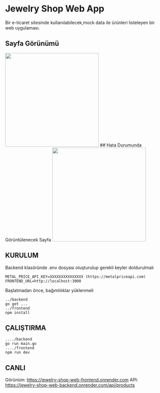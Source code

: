 # Jewelry Shop Web App
Bir e-ticaret sitesinde kullanılabilecek,mock data ile ürünleri listeleyen bir web uygulaması.
## Sayfa Görünümü
<img height=300 src="https://github.com/user-attachments/assets/4fcb8019-5a44-4773-943f-82b0e701eac8" />
## Hata Durumunda Görüntülenecek Sayfa
<img height=300 src="https://github.com/user-attachments/assets/6be60430-1746-4655-8da4-cebef6596460" />

## KURULUM
Backend klasöründe .env dosyası oluşturulup gerekli keyler doldurulmalı
```
METAL_PRICE_API_KEY=XXXXXXXXXXXXXXX (https://metalpriceapi.com)
FRONTEND_URL=http://localhost:3000 
```

Başlatmadan önce, bağımlılıklar yüklenmeli
```
../backend
go get ...
../frontend
npm install
```


## ÇALIŞTIRMA
```
..../backend
go run main.go
..../frontend
npm run dev
```

## CANLI
Görünüm: https://jewelry-shop-web-frontend.onrender.com
API: https://jewelry-shop-web-backend.onrender.com/api/products
